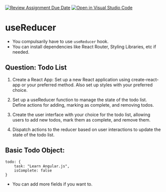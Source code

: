 [![Review Assignment Due Date](https://classroom.github.com/assets/deadline-readme-button-24ddc0f5d75046c5622901739e7c5dd533143b0c8e959d652212380cedb1ea36.svg)](https://classroom.github.com/a/2QQD_9SK)
[![Open in Visual Studio Code](https://classroom.github.com/assets/open-in-vscode-718a45dd9cf7e7f842a935f5ebbe5719a5e09af4491e668f4dbf3b35d5cca122.svg)](https://classroom.github.com/online_ide?assignment_repo_id=12929302&assignment_repo_type=AssignmentRepo)
# useReducer

-   You compulsarily have to use `useReducer` hook.
-   You can install dependencies like React Router, Styling Libraries, etc if needed.

## Question: Todo List

1. Create a React App: Set up a new React application using create-react-app or your preferred method. Also set up styles with your preferred choice.

2. Set up a useReducer function to manage the state of the todo list. Define actions for adding, marking as complete, and removing todos.

3. Create the user interface with your choice for the todo list, allowing users to add new todos, mark them as complete, and remove them.

4. Dispatch actions to the reducer based on user interactions to update the state of the todo list.

## Basic Todo Object:

    todo: {
        task: "Learn Angular.js",
        isComplete: false
    }

-   You can add more fields if you want to.
